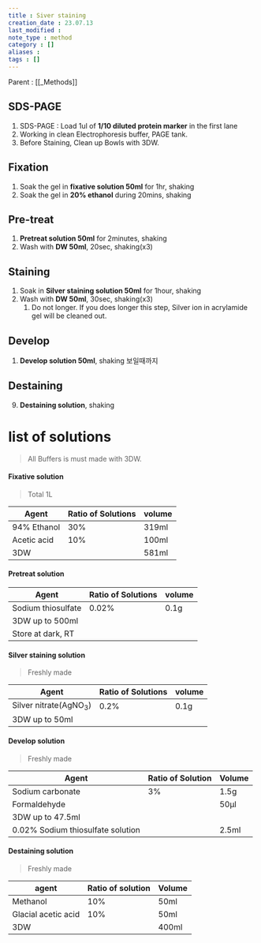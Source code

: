 ```yaml
---
title : Siver staining
creation_date : 23.07.13
last_modified :
note_type : method
category : []
aliases : 
tags : []
---
```


Parent : [[_Methods]]

## SDS-PAGE

1. SDS-PAGE : Load 1ul of **1/10 diluted protein marker** in the first lane
2. Working in clean Electrophoresis buffer, PAGE tank.
3. Before Staining, Clean up Bowls with 3DW.
## Fixation
1. Soak the gel in **fixative solution 50ml** for 1hr, shaking
2. Soak the gel in **20% ethanol** during 20mins, shaking
## Pre-treat
1. **Pretreat solution 50ml** for 2minutes, shaking
2. Wash with **DW 50ml**, 20sec, shaking(x3)

## Staining
1. Soak in **Silver staining solution 50ml** for 1hour, shaking
2. Wash with **DW 50ml**, 30sec, shaking(x3)
	1. Do not longer. If you does longer this step, Silver ion in acrylamide gel will be cleaned out.
## Develop
1. **Develop solution 50ml**, shaking 보일때까지
## Destaining
9. **Destaining solution**, shaking
# list of solutions
> All Buffers is must made with 3DW.
#### Fixative solution
>Total 1L

| Agent       | Ratio of Solutions | volume | 
| ----------- | ------------------ | ------ |
| 94% Ethanol | 30%                | 319ml  |
| Acetic acid | 10%                | 100ml  |
| 3DW          |                    | 581ml  |
#### Pretreat solution

| Agent              | Ratio of Solutions | volume | 
| ------------------ | ------------------ | ------ |
| Sodium thiosulfate | 0.02%              | 0.1g   |
| 3DW up to 500ml     |                    |        |
| Store at dark, RT  |                    |        |
#### Silver staining solution
>Freshly made 

| Agent          | Ratio of Solutions | volume | 
| -------------- | ------------------ | ------ |
| Silver nitrate(AgNO<sub>3</sub>) | 0.2%               | 0.1g   |
| 3DW up to 50ml  |                    |        |
#### Develop solution
> Freshly made

| Agent                             | Ratio of Solution | Volume | 
| --------------------------------- | ----------------- | ------ |
| Sodium carbonate                  | 3%                | 1.5g   |
| Formaldehyde                      |                   | 50μl   |
| 3DW up to 47.5ml                   |                   |        |
| 0.02% Sodium thiosulfate solution |                   | 2.5ml  |
#### Destaining solution
>Freshly made 

| agent               | Ratio of solution | Volume |
| ------------------- | ----------------- | ------ |
| Methanol            | 10%               | 50ml   |
| Glacial acetic acid | 10%               | 50ml   |
| 3DW                  |                   | 400ml  |